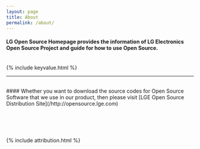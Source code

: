 ```yaml
---
layout: page
title: About
permalink: /about/
---
```


####  LG Open Source Homepage provides the information of LG Electronics Open Source Project and guide for how to use Open Source.
<br>
{% include keyvalue.html %}
<hr>
<br>
####  Whether you want to download the source codes for Open Source Software that we use in our product, then please visit [LGE Open Source Distribution Site](/http://opensource.lge.com)
<br>
<br>
<br>
<br>
<br>

{% include attribution.html %}
 
